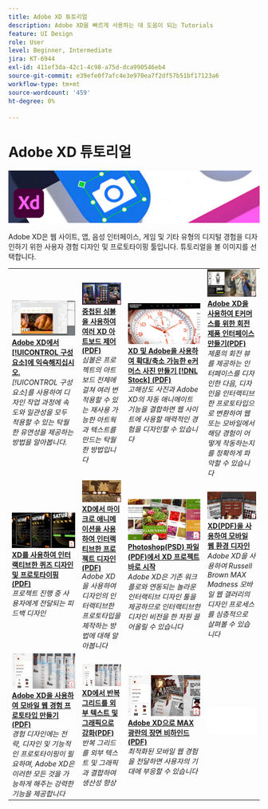 ```yaml
---
title: Adobe XD 튜토리얼
description: Adobe XD을 빠르게 사용하는 데 도움이 되는 Tutorials
feature: UI Design
role: User
level: Beginner, Intermediate
jira: KT-6944
exl-id: 411ef3da-42c1-4c98-a75d-dca990546eb4
source-git-commit: e39efe0f7afc4e3e970ea7f2df57b51bf17123a6
workflow-type: tm+mt
source-wordcount: '459'
ht-degree: 0%

---
```


# Adobe XD 튜토리얼

![Creative Cloud 메인 이미지](../assets/XD.jpg)

Adobe XD은 웹 사이트, 앱, 음성 인터페이스, 게임 및 기타 유형의 디지털 경험을 디자인하기 위한 사용자 경험 디자인 및 프로토타이핑 툴입니다. 튜토리얼을 볼 이미지를 선택합니다.

<table>
<tr>
 <td>
   <a href="components.md">
      <img alt="Adobe XD의 구성 요소에 익숙해지기" src="assets/Componentsxd.jpg" />
   </a>
    <div>
   <a href="components.md"><strong>Adobe XD에서 [!UICONTROL 구성 요소]에 익숙해지십시오.</strong></a>
    </div>
    <em>[!UICONTROL 구성 요소]를 사용하여 디자인 작업 과정에 속도와 일관성을 모두 적용할 수 있는 탁월한 유연성을 제공하는 방법을 알아봅니다.</em>
    <br>
  </td>
  <td>
   <a href="assets/ControlMultipleXDArtboardswithNestedSymbols.pdf" target="_blank">
      <img alt="중첩된 심볼을 사용하여 여러 XD 아트보드 제어" src="assets/ControlMultipleXDArtboardswithNestedSymbols.jpg" />
   </a>
    <div>
   <a href="assets/ControlMultipleXDArtboardswithNestedSymbols.pdf" target="_blank"><strong>중첩된 심볼을 사용하여 여러 XD 아트보드 제어(PDF)</strong></a>
    </div>
    <em>심볼은 프로젝트의 아트보드 전체에 걸쳐 여러 번 적용할 수 있는 재사용 가능한 아트웍과 텍스트를 만드는 탁월한 방법입니다</em>
    <br>
  </td>
  <td>
   <a href="assets/CreateaZoomableeCommercePhotowithXDandAdobeStock.pdf" target="_blank">
      <img alt="XD 및 Adobe을 사용하여 확대/축소 가능한 e커머스 사진 만들기 [!DNL Stock]" src="assets/CreateaZoomableeCommercePhotowithXDandAdobeStock.jpg" />
   </a>
    <div>
   <a href="assets/CreateaZoomableeCommercePhotowithXDandAdobeStock.pdf" target="_blank"><strong>XD 및 Adobe을 사용하여 확대/축소 가능한 e커머스 사진 만들기 [!DNL Stock] (PDF)</strong></a>
    </div>
    <em>고해상도 사진과 Adobe XD의 자동 애니메이트 기능을 결합하면 웹 사이트에 사용할 매력적인 경험을 디자인할 수 있습니다</em>
    <br>
  </td>
  <td>
   <a href="assets/CreatingaRotatingProductInterfaceforECommercewithAdobeXD.pdf" target="_blank">
      <img alt="Adobe XD을 통해 E커머스를 위한 회전 제품 인터페이스 만들기" src="assets/CreatingaRotatingProductInterfaceforECommercewithAdobeXD.jpg" />
   </a>
    <div>
   <a href="assets/CreatingaRotatingProductInterfaceforECommercewithAdobeXD.pdf" target="_blank"><strong>Adobe XD을 사용하여 E커머스를 위한 회전 제품 인터페이스 만들기(PDF)</strong></a>
    </div>
    <em>제품의 회전 뷰를 제공하는 인터페이스를 디자인한 다음, 디자인을 인터랙티브한 프로토타입으로 변환하여 웹 또는 모바일에서 해당 경험이 어떻게 작동하는지를 정확하게 파악할 수 있습니다</em>
    <br>
  </td>
</tr>
<tr>
  <td>
   <a href="assets/DesignandPrototypeanInteractiveQuizwithXD.pdf" target="_blank">
      <img alt="XD를 사용하여 인터랙티브한 퀴즈 디자인 및 프로토타이핑" src="assets/DesignandPrototypeanInteractiveQuizwithXD.jpg" />
   </a>
    <div>
   <a href="assets/DesignandPrototypeanInteractiveQuizwithXD.pdf" target="_blank"><strong>XD를 사용하여 인터랙티브한 퀴즈 디자인 및 프로토타이핑(PDF)</strong></a>
    </div>
    <em>프로젝트 진행 중 사용자에게 전달되는 피드백 디자인</em>
    <br>
  </td>
  <td>
   <a href="assets/DesignInteractiveProjectswithMicroAnimationsinXD.pdf" target="_blank">
      <img alt="XD에서 마이크로 애니메이션을 사용하여 인터랙티브한 프로젝트 디자인" src="assets/DesignInteractiveProjectswithMicroAnimationsinXD.jpg" />
   </a>
    <div>
   <a href="assets/DesignInteractiveProjectswithMicroAnimationsinXD.pdf" target="_blank"><strong>XD에서 마이크로 애니메이션을 사용하여 인터랙티브한 프로젝트 디자인(PDF)</strong></a>
    </div>
    <em>Adobe XD을 사용하여 디자인의 인터랙티브한 프로토타입을 제작하는 방법에 대해 알아봅니다</em>
    <br>
  </td>
  <td>
   <a href="assets/JumpstartyourXDProjectfromaPhotoshopFile.pdf" target="_blank">
      <img alt="Photoshop(PSD) 파일에서 XD 프로젝트 바로 시작" src="assets/JumpstartyourXDProjectfromaPhotoshopFile.jpg" />
   </a>
    <div>
   <a href="assets/JumpstartyourXDProjectfromaPhotoshopFile.pdf" target="_blank"><strong>Photoshop(PSD) 파일(PDF)에서 XD 프로젝트 바로 시작</strong></a>
    </div>
    <em>Adobe XD은 기존 워크플로와 연동되는 놀라운 인터랙티브 디자인 툴을 제공하므로 인터랙티브한 디자인 비전을 한 차원 끌어올릴 수 있습니다</em>
    <br>
  </td>
  <td>
   <a href="assets/MobileWebExperienceswithXD.pdf" target="_blank">
      <img alt="XD를 사용하여 모바일 웹 환경 디자인" src="assets/MobileWebExperienceswithXD.jpg" />
   </a>
    <div>
   <a href="assets/MobileWebExperienceswithXD.pdf" target="_blank"><strong>XD(PDF)을 사용하여 모바일 웹 환경 디자인</strong></a>
    </div>
    <em>Adobe XD을 사용하여 Russell Brown MAX Madness 모바일 웹 갤러리의 디자인 프로세스를 심층적으로 살펴볼 수 있습니다</em>
    <br>
  </td>
</tr>
<tr>
  <td>
   <a href="assets/PrototypeaMobileWebExperiencewithAdobeXD.pdf" target="_blank">
      <img alt="Adobe XD을 사용하여 모바일 웹 경험 프로토타이핑" src="assets/PrototypeaMobileWebExperiencewithAdobeXD.jpg" />
   </a>
    <div>
   <a href="assets/PrototypeaMobileWebExperiencewithAdobeXD.pdf" target="_blank"><strong>Adobe XD을 사용하여 모바일 웹 경험 프로토타입 만들기(PDF)</strong></a>
    </div>
    <em>경험 디자인에는 전략, 디자인 및 기능적인 프로토타이핑이 필요하며, Adobe XD은 이러한 모든 것을 가능하게 해주는 강력한 기능을 제공합니다</em>
    <br>
  </td>
  <td>
   <a href="assets/PrototypeaMobileWebExperiencewithAdobeXD.pdf" target="_blank">
      <img alt="XD에서 외부 텍스트 및 그래픽으로 반복 그리드 강조" src="assets/PrototypeaMobileWebExperiencewithAdobeXD.jpg" />
   </a>
    <div>
   <a href="assets/PrototypeaMobileWebExperiencewithAdobeXD.pdf" target="_blank"><strong>XD에서 반복 그리드를 외부 텍스트 및 그래픽으로 강화(PDF)</strong></a>
    </div>
    <em>반복 그리드를 외부 텍스트 및 그래픽과 결합하여 생산성 향상</em>
    <br>
  </td>
  <td>
   <a href="assets/BehindtheScenesofMAXMadnesswithAdobeXD.pdf" target="_blank">
      <img alt="Adobe XD으로 MAX 광란의 배경" src="assets/BehindtheScenesofMAXMadnesswithAdobeXD.jpg" />
   </a>
    <div>
   <a href="assets/BehindtheScenesofMAXMadnesswithAdobeXD.pdf" target="_blank"><strong>Adobe XD으로 MAX 광란의 장면 비하인드 (PDF)</strong></a>
    </div>
    <em>최적화된 모바일 웹 경험을 전달하면 사용자의 기대에 부응할 수 있습니다</em>
    <br>
  </td>
  <td>
    <img alt="스페이서" src="../assets/Whitespacer.png" />
    <div>
    <br>
  </td>
</tr>
</table>
